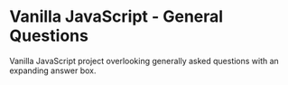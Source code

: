 # Vanilla JavaScript - General Questions
 Vanilla JavaScript project overlooking generally asked questions with an expanding answer box.
